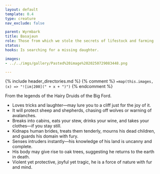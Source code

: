 ```yaml
---
layout: default
template: 0.4
type: creature
nav_exclude: false

parent: Wyrmbark
title: Basajaun
role: Those from which we stole the secrets of lifestock and farming
status: 
hooks: Is searching for a missing daughter.

images: 
- ../../imgs/gallery/Pasted%20image%2020250729083448.png

---
```


{% include header_directories.md %}
{% comment %}
`=map(this.images, (x) => "![im|200](" + x + ")")`
{% endcomment %}

From the legends of the Hairy Druids of the Big Ford.

- Loves tricks and laughter—may lure you to a cliff just for the joy of it.
- It will protect sheep and shepherds, chasing off wolves or warning of avalanches.
- Breaks into cabins, eats your stew, drinks your wine, and takes your clothes—if you stay still.
- Kidnaps human brides, treats them tenderly, mourns his dead children, and guards his domain with fury.
- Senses intruders instantly—his knowledge of his land is uncanny and complete.
- His body may give rise to oak trees, suggesting he returns to the earth in death.
- Violent yet protective, joyful yet tragic, he is a force of nature with fur and mind.

